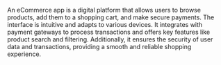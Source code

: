 An eCommerce app is a digital platform that allows users to browse products, add them to a shopping cart, and make secure payments. The interface is intuitive and adapts to various devices. It integrates with payment gateways to process transactions and offers key features like product search and filtering. Additionally, it ensures the security of user data and transactions, providing a smooth and reliable shopping experience.

